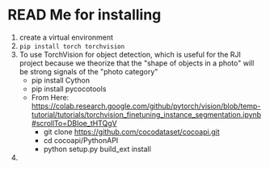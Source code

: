 # READ Me for installing

1. create a virtual environment
2. `pip install torch torchvision`
3. To use TorchVision for object detection, which is useful for the RJI project because we theorize that the "shape of objects in a photo" will be strong signals of the "photo category"
	- pip install Cython
    - pip install pycocotools
    - From Here: https://colab.research.google.com/github/pytorch/vision/blob/temp-tutorial/tutorials/torchvision_finetuning_instance_segmentation.ipynb#scrollTo=DBIoe_tHTQgV
        - git clone https://github.com/cocodataset/cocoapi.git
        - cd cocoapi/PythonAPI
        - python setup.py build_ext install
4.  